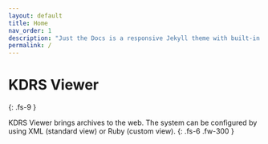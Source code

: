 ```yaml
---
layout: default
title: Home
nav_order: 1
description: "Just the Docs is a responsive Jekyll theme with built-in search that is easily customizable and hosted on GitHub Pages."
permalink: /
---
```


# KDRS Viewer
{: .fs-9 }

KDRS Viewer brings archives to the web. The system can be configured by using XML (standard view) or Ruby (custom view).
{: .fs-6 .fw-300 }
